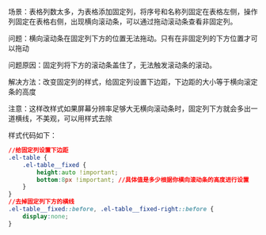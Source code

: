 场景：表格列数太多，为表格添加固定列，将序号和名称列固定在表格左侧，操作列固定在表格右侧，出现横向滚动条，可以通过拖动滚动条查看非固定列。

问题：横向滚动条在固定列下方的位置无法拖动。只有在非固定列的下方位置才可以拖动

问题原因：固定列将下方的滚动条盖住了，无法触发滚动条的滚动。

解决方法：改变固定列的样式，给固定列设置下边距，下边距的大小等于横向滚定条的高度

注意：这样改样式如果屏幕分辨率足够大无横向滚动条时，固定列下方就会多出一道横线，不美观，可以用样式去除

样式代码如下：
```css
//给固定列设置下边距
.el-table {
    .el-table__fixed {
        height:auto !important;
        bottom:8px !important; //具体值是多少根据你横向滚动条的高度进行设置
    }
}
//去掉固定列下方的横线
.el-table__fixed::before, .el-table__fixed-right::before {
    display:none;
}
```

